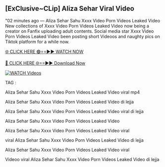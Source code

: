 ## [ExClusive~CLip] Aliza Sehar Viral Video


"02 minutes ago —  Aliza Sehar Sahu Xxxx Video Porn Videos Leaked Video New collections of   Xxxx Video Porn Videos Leaked Video now being a creator on Fanfix uploading adult contents. Social media star   Xxxx Video Porn Videos Leaked Video been posting short Videoos and naughty pics on Tiktok platform for a while now.


[🌐 CLICK HERE 🟢==►► WATCH NOW](https://ultra-bulletin.blogspot.com/p/ultra-bulletin-23.html)

[🔴 CLICK HERE 🌐==►► Download Now](https://ultra-bulletin.blogspot.com/p/ultra-bulletin-23.html)

[![WATCH Videos](https://i.imgur.com/dJHk4Zq.gif)](https://ultra-bulletin.blogspot.com/p/ultra-bulletin-23.html)


TAG :

Aliza Sehar Sahu Xxxx Video Porn Videos Leaked Video viral mp4

Aliza Sehar Sahu Xxxx Video Porn Videos Leaked Video di lejja

Aliza Sehar Sahu Xxxx Video Porn Videos Leaked Video viral di lejja

Aliza Sehar Sahu Xxxx Video Porn Videos Leaked Video

Aliza Sehar Sahu Xxxx Video Porn Videos Leaked Video viral

viral Aliza Sehar Sahu Xxxx Video Porn Videos Leaked Video di lejja

Aliza Sehar Sahu Xxxx Video Porn Videos Leaked Video viral

Videoo viral Aliza Sehar Sahu Xxxx Video Porn Videos Leaked Video di lejja
